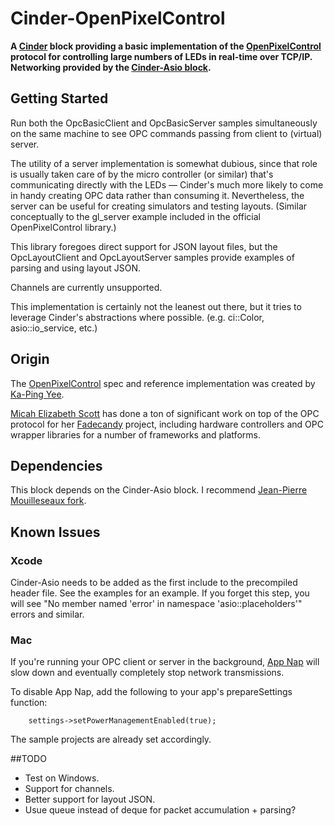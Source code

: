 # Cinder-OpenPixelControl

**A [Cinder](https://libcinder.org) block providing a basic implementation of the [OpenPixelControl](http://openpixelcontrol.org) protocol for controlling large numbers of LEDs in real-time over TCP/IP. Networking provided by the [Cinder-Asio block](https://github.com/BanTheRewind/Cinder-Asio).**


## Getting Started

Run both the OpcBasicClient and OpcBasicServer samples simultaneously on the same machine to see OPC commands passing from client to (virtual) server.

The utility of a server implementation is somewhat dubious, since that role is usually taken care of by the micro controller (or similar) that's communicating directly with the LEDs — Cinder's much more likely to come in handy creating OPC data rather than consuming it. Nevertheless, the server can be useful for creating simulators and testing layouts. (Similar conceptually to the gl_server example included in the official OpenPixelControl library.)

This library foregoes direct support for JSON layout files, but the OpcLayoutClient and OpcLayoutServer samples provide examples of parsing and using layout JSON.

Channels are currently unsupported.

This implementation is certainly not the leanest out there, but it tries to leverage Cinder's abstractions where possible. (e.g. ci::Color, asio::io_service, etc.) 

## Origin

The [OpenPixelControl](http://openpixelcontrol.org) spec and reference implementation was created by [Ka-Ping Yee](https://github.com/zestyping).

[Micah Elizabeth Scott](https://github.com/scanlime) has done a ton of significant work on top of the OPC protocol for her [Fadecandy](https://github.com/scanlime/fadecandy) project, including hardware controllers and OPC wrapper libraries for a number of frameworks and platforms.

## Dependencies

This block depends on the Cinder-Asio block. I recommend [Jean-Pierre Mouilleseaux fork](https://github.com/pizthewiz/Cinder-Asio/).

## Known Issues

### Xcode

Cinder-Asio needs to be added as the first include to the precompiled header file. See the examples for an example. If you forget this step, you will see "No member named 'error' in namespace 'asio::placeholders'" errors and similar.

### Mac
If you're running your OPC client or server in the background, [App Nap](https://developer.apple.com/library/mac/documentation/Performance/Conceptual/power_efficiency_guidelines_osx/AppNap.html) will slow down and eventually completely stop network transmissions.

To disable App Nap, add the following to your app's prepareSettings function:

		settings->setPowerManagementEnabled(true);

The sample projects are already set accordingly.


##TODO

- Test on Windows.
- Support for channels.
- Better support for layout JSON.
- Usue queue instead of deque for packet accumulation + parsing?